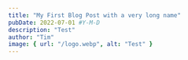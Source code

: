 ```yaml
---
title: "My First Blog Post with a very long name"
pubDate: 2022-07-01 #Y-M-D
description: "Test"
author: "Tim"
image: { url: "/logo.webp", alt: "Test" }
---
```

